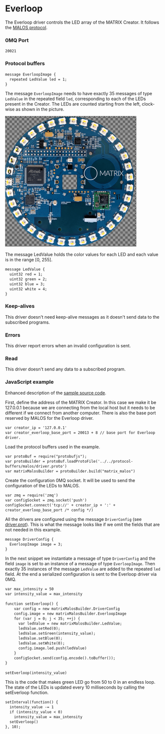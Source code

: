 # Everloop

The Everloop driver controls the LED array of the MATRIX Creator.
It follows the [MALOS protocol](../README.md#protocol).

### 0MQ Port
```
20021
```

### Protocol buffers

```
message EverloopImage {
  repeated LedValue led = 1;
}
```

The message `EverloopImage` needs to have exactly 35 messages of type `LedValue` in the repeated field `led`,
corresponding to each of the LEDs present in the Creator. The LEDs are counted starting from the left, clock-wise
as shown in the picture.

![Everloop LEDs](creator-front-everloop-leds.png)

The message LedValue holds the color values for each LED and each value is in the range [0, 255].

```
message LedValue {
  uint32 red = 1;
  uint32 green = 2;
  uint32 blue = 3;
  uint32 white = 4;
}
```

### Keep-alives

This driver doesn't need keep-alive messages as it doesn't send data to the subscribed programs.

### Errors

This driver report errors when an invalid configuration is sent.

### Read

This driver doesn't send any data to a subscribed program.

### JavaScript example

Enhanced description of the [sample source code](../src/js_test/test_everloop.js).


First, define the address of the MATRIX Creator. In this case we make it be 127.0.0.1
because we are connecting from the local host but it needs to be different if we
connect from another computer. There is also the base port reserved by MALOS for
the Everloop driver.

```
var creator_ip = '127.0.0.1'
var creator_everloop_base_port = 20013 + 8 // base port for Everloop driver.
```

Load the protocol buffers used in the example.

```
var protoBuf = require("protobufjs");
var protoBuilder = protoBuf.loadProtoFile('../../protocol-buffers/malos/driver.proto')
var matrixMalosBuilder = protoBuilder.build("matrix_malos")
```

Create the configuration 0MQ socket. It will be used to send the configuration of the LEDs to MALOS.

```
var zmq = require('zmq')
var configSocket = zmq.socket('push')
configSocket.connect('tcp://' + creator_ip + ':' + creator_everloop_base_port /* config */)
```

All the drivers are configured using the message `DriverConfig` (see [driver.prot](https://github.com/matrix-io/protocol-buffers/blob/master/malos/driver.proto)).
This is what the message looks like if we omit the fields that are not needed in this example.

    message DriverConfig {
      EverloopImage image = 3;
    }

In the next snippet we instantiate a message of type `DriverConfig` and
the field `image` is set to an instance of a message of type `EverloopImage`.
Then exactly 35 instances of the message `LedValue` are added to the repeated `led` field.
At the end a serialized configuration is sent to the Everloop driver via 0MQ.

```
var max_intensity = 50
var intensity_value = max_intensity

function setEverloop() {
    var config = new matrixMalosBuilder.DriverConfig
    config.image = new matrixMalosBuilder.EverloopImage
    for (var j = 0; j < 35; ++j) {
      var ledValue = new matrixMalosBuilder.LedValue;
      ledValue.setRed(0);
      ledValue.setGreen(intensity_value);
      ledValue.setBlue(0);
      ledValue.setWhite(0);
      config.image.led.push(ledValue)
    }
    configSocket.send(config.encode().toBuffer());
}

setEverloop(intensity_value)
```

This is the code that makes green LED go from 50 to 0 in an endless loop.
The state of the LEDs is updated every 10 milliseconds by calling the setEverloop function.

```
setInterval(function() {
  intensity_value -= 1
  if (intensity_value < 0)
    intensity_value = max_intensity
  setEverloop()
}, 10);
```
